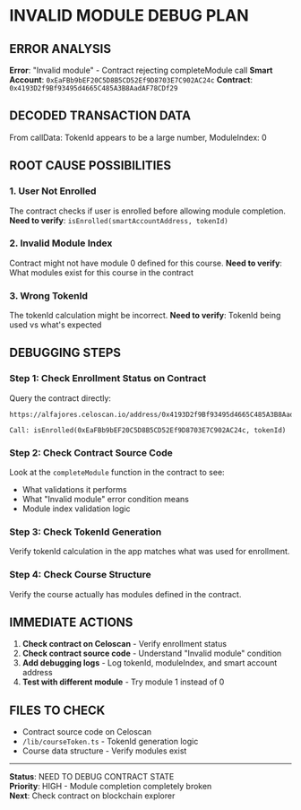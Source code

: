 # INVALID MODULE DEBUG PLAN

## ERROR ANALYSIS
**Error**: "Invalid module" - Contract rejecting completeModule call
**Smart Account**: `0xEaFBb9bEF20C5D8B5CD52Ef9D8703E7C902AC24c`
**Contract**: `0x4193D2f9Bf93495d4665C485A3B8AadAF78CDf29`

## DECODED TRANSACTION DATA
From callData: TokenId appears to be a large number, ModuleIndex: 0

## ROOT CAUSE POSSIBILITIES

### 1. User Not Enrolled
The contract checks if user is enrolled before allowing module completion.
**Need to verify**: `isEnrolled(smartAccountAddress, tokenId)`

### 2. Invalid Module Index
Contract might not have module 0 defined for this course.
**Need to verify**: What modules exist for this course in the contract

### 3. Wrong TokenId
The tokenId calculation might be incorrect.
**Need to verify**: TokenId being used vs what's expected

## DEBUGGING STEPS

### Step 1: Check Enrollment Status on Contract
Query the contract directly:
```
https://alfajores.celoscan.io/address/0x4193D2f9Bf93495d4665C485A3B8AadAF78CDf29#readContract

Call: isEnrolled(0xEaFBb9bEF20C5D8B5CD52Ef9D8703E7C902AC24c, tokenId)
```

### Step 2: Check Contract Source Code
Look at the `completeModule` function in the contract to see:
- What validations it performs
- What "Invalid module" error condition means
- Module index validation logic

### Step 3: Check TokenId Generation
Verify tokenId calculation in the app matches what was used for enrollment.

### Step 4: Check Course Structure
Verify the course actually has modules defined in the contract.

## IMMEDIATE ACTIONS

1. **Check contract on Celoscan** - Verify enrollment status
2. **Check contract source code** - Understand "Invalid module" condition
3. **Add debugging logs** - Log tokenId, moduleIndex, and smart account address
4. **Test with different module** - Try module 1 instead of 0

## FILES TO CHECK

- Contract source code on Celoscan
- `/lib/courseToken.ts` - TokenId generation logic
- Course data structure - Verify modules exist

---

**Status**: NEED TO DEBUG CONTRACT STATE  
**Priority**: HIGH - Module completion completely broken  
**Next**: Check contract on blockchain explorer